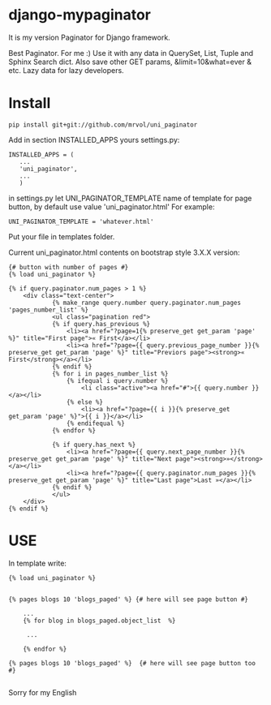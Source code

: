 django-mypaginator
==================

It is my version Paginator for Django framework.

Best Paginator. For me :)
Use it with any data in QuerySet, List, Tuple and Sphinx Search dict.
Also save other GET params, &limit=10&what=ever & etc.
Lazy data for lazy developers.

Install
==================
```
pip install git+git://github.com/mrvol/uni_paginator
```
Add in section INSTALLED_APPS yours settings.py:

```
INSTALLED_APPS = (
   ...
   'uni_paginator',
   ...
   )
```

in settings.py let UNI_PAGINATOR_TEMPLATE name of template for page button, by default use value 'uni_paginator.html'
For example:

```
UNI_PAGINATOR_TEMPLATE = 'whatever.html'
```
Put your file in templates folder.

Current uni_paginator.html contents on bootstrap style 3.X.X version:
```
{# button with number of pages #}
{% load uni_paginator %}

{% if query.paginator.num_pages > 1 %}
    <div class="text-center">
            {% make_range query.number query.paginator.num_pages 'pages_number_list' %}
            <ul class="pagination red">
            {% if query.has_previous %}
                <li><a href="?page=1{% preserve_get get_param 'page' %}" title="First page">« First</a></li>
                <li><a href="?page={{ query.previous_page_number }}{% preserve_get get_param 'page' %}" title="Previors page"><strong>« First</strong></a></li>
            {% endif %}
            {% for i in pages_number_list %}
                {% ifequal i query.number %}
                    <li class="active"><a href="#">{{ query.number }}</a></li>
                {% else %}
                    <li><a href="?page={{ i }}{% preserve_get get_param 'page' %}">{{ i }}</a></li>
                {% endifequal %}
            {% endfor %}

            {% if query.has_next %}
                <li><a href="?page={{ query.next_page_number }}{% preserve_get get_param 'page' %}" title="Next page"><strong>»</strong></a></li>
                <li><a href="?page={{ query.paginator.num_pages }}{% preserve_get get_param 'page' %}" title="Last page">Last »</a></li>
            {% endif %}
            </ul>
    </div>
{% endif %}

```


USE
==================

In template write:


```
{% load uni_paginator %}


{% pages blogs 10 'blogs_paged' %} {# here will see page button #}

    ...
    {% for blog in blogs_paged.object_list  %}
    
     ...
    
    {% endfor %}
    
{% pages blogs 10 'blogs_paged' %}  {# here will see page button too #}
    
```

Sorry for my English

